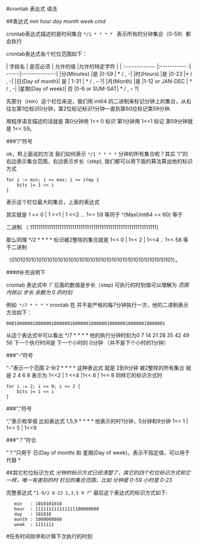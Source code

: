 #crontab 表达式 语法

##表达式
*min hour day month week cmd*

crontab表达式描述的是时间集合 `*/1 * * * * ` 表示所有的分钟集合（0-59）都会执行

crontab表达式各个栏位范围如下：

| 字段名         | 是否必须      | 允许的值  |允许的特定字符  |
| :------------- |:----------- :| -----:|--------------:|
|分(Minutes)     |是	             |0-59	|   * / , -|
|时(Hours)	    |是	            |0-23	|* / , -|
|日(Day of month)|	是           |	1-31   |	* / , – ?|
|月(Month)	|是	|1-12 or JAN-DEC   |	* / , -|
|星期(Day of week)|	否	|0-6 or SUM-SAT|	* / , – ?|

先那分（min）这个栏位来说，我们用 int64 的二进制来标记分钟上的集合，从右往左第1位标识0分钟，第2位标记标识1分钟一直到第60位标记第59分钟.

用程序语言描述的话就是 第0分钟用 1<< 0 标识 第1分钟用 1<<1 标记 第59分钟就是 1<< 59。

###“/”符号

ok，照上面说的方法 我们如何表示 `*/1 * * * *` 分钟的所有集合呢？其实 “/”的右边表示集合范围，右边表示步长（step), 我们都可以用下面的算法算出他的标识方式

    for i := min; i <= max; i += step {
        bits |= 1 << i
    }

表示这个栏位最大的集合，上面的表达式

其实就是 1 << 0 | 1 <<1 | 1 <<2 ... 1<< 59 等同于 ^(MaxUint64 << 60) 等于

二进制 （ 111111111111111111111111111111111111111111111111111111111111）

那么同理 */2 * * * * 标识被2整除的集合就是 1<< 0 | 1<< 2 | 1<<4 .. 1<< 58 等于二进制

（010101010101010101010101010101010101010101010101010101010101）。

####补充说明下

crontab 表达式中 ‘/’ 后面的数值是步长（step) 可执行的时刻值可以理解为 *范围内除以 步长 余数为 0 的时刻*

例如` */7 * * * *`  crontab 在 并不是严格的每7分钟执行一次，他的二进制表示方法如下：

`000100000010000001000000100000010000001000000100000010000001`

从这个表达式中可以看出 */7 * * * * 他的执行分钟时刻为0 7 14 21 28 35 42 49 56 下一个执行时间是 下一个小时的 0分钟 （并不是下个小时的1分钟）

###“-“符号

“-”表示一个范围 2-9/2 * * * * 这种表达式 就是 2到9分钟 被2整除的所有集合 就是 2 4 6 8 表示为 1<<2 | 1 <<4 |1<< 6 | 1<< 8 同样它的标识方式时

    for i := 2; i <= 9; i += 2 {
        bits |= 1 << i
    }

###“,”符号

“,”表示枚举值 比如表达式 1,5,9 * * * * 他表示的时1分钟，5分钟和9分钟 1<< 1 | 1<< 5 | 1<<9

###“？”符合

“？”只用于 日(Day of month) 和 星期(Day of week)，表示不指定值，可以用于代替 *

##其它栏位标识方式
   *分钟的标识方式已经清楚了，其它的四个栏位标识方式和它一样，唯一有差别的时 栏位的集合范围，比如 分钟是 0-59 小时是 0-23*

   完整表达式 `“1-9/2 8-23 1,3,5 9 ?”` 最后这个表达式的标识方式如下:

       min   : 1010101010
       hour  : 111111111111111100000000
       day   : 101010
       month : 1000000000
       week  : 1111111

#任务时间排序和计算下次执行的时刻